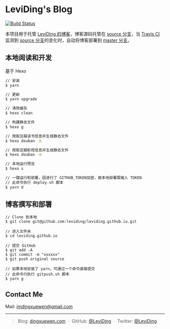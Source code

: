 # LeviDing's Blog

[![Build Status](https://travis-ci.org/leviding/leviding.github.io.svg?branch=source)](https://travis-ci.org/leviding/leviding.github.io)

本项目用于托管 [LeviDing 的博客](https://dingxuewen.com/)，博客源码托管在 [source 分支](https://github.com/leviding/leviding.github.io/tree/source)，当 [Travis CI](https://www.travis-ci.org) 监测到 [source 分支](https://github.com/leviding/leviding.github.io/tree/source)的变化时，自动将博客部署到 [master 分支](https://github.com/leviding/leviding.github.io/tree/master)。

<!--
**参考文章：**

> - [Github & Travis CI & Hexo 实现博客自动部署](https://michael728.github.io/2019/06/16/cicd-hexo-blog-travis/)
> - [Hexo 遇上 Travis-CI](https://juejin.im/post/5a1fa30c6fb9a045263b5d2a)
> - [SEO 优化](https://hoxis.github.io/Hexo+Next%20SEO%E4%BC%98%E5%8C%96.html)
-->


## 本地阅读和开发

基于 Hexo

```bash
// 安装
$ yarn

// 更新
$ yarn upgrade

// 清除缓存
$ hexo clean

// 构建静态文件
$ hexo g

// 爬取豆瓣读书信息并生成静态文件
$ hexo douban -b

// 爬取豆瓣影视信息并生成静态文件
$ hexo douban -m

// 本地运行预览
$ hexo s

// 一键运行和部署，因进行了 GITHUB_TOKEN加密，故本地部署需输入 TOKEN
// 此命令执行 deploy.sh 脚本
$ yarn d
```


## 博客撰写和部署

```
// Clone 到本地
$ git clone git@github.com:leviding/leviding.github.io.git

// 进入文件夹
$ cd leviding.github.io

// 提交 GitHub
$ git add -A
$ git commit -m "xxxxxx"
$ git push original source

// 如果本地安装了 yarn，可通过一个命令直接提交
// 此命令行执行 gitpush.sh 脚本
$ yarn g
```


## Contact Me

Mail: [imdingxuewen@gmail.com](mailto:imdingxuewen@gmail.com)

---

> Blog: [dingxuewen.com](https://dingxuewen.com/) &nbsp;&middot;&nbsp;
> GitHub: [@LeviDing](https://github.com/leviding) &nbsp;&middot;&nbsp;
> Twitter: [@LeviDing](https://twitter.com/xuewending)
